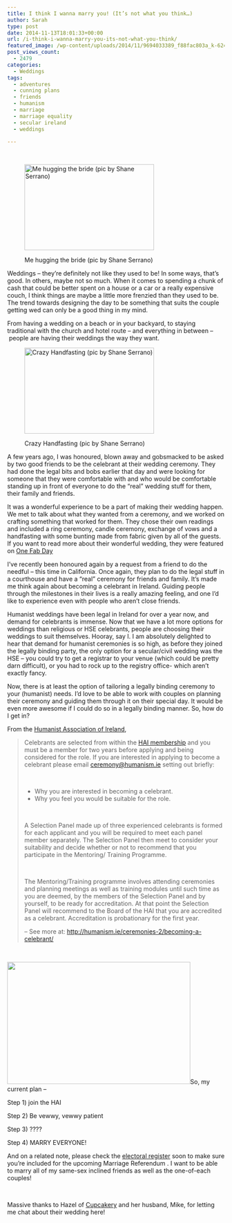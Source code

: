 ```yaml
---
title: I think I wanna marry you! (It’s not what you think…)
author: Sarah
type: post
date: 2014-11-13T18:01:33+00:00
url: /i-think-i-wanna-marry-you-its-not-what-you-think/
featured_image: /wp-content/uploads/2014/11/9694033389_f88fac803a_k-624x415.jpg
post_views_count:
  - 2479
categories:
  - Weddings
tags:
  - adventures
  - cunning plans
  - friends
  - humanism
  - marriage
  - marriage equality
  - secular ireland
  - weddings

---
```

&nbsp;<figure id="attachment_1859" aria-describedby="caption-attachment-1859" style="width: 300px" class="wp-caption alignright">

[<img class="size-medium wp-image-1859" src="http://niria.in/wp-content/uploads/2014/11/DSC_0043-1-300x199.jpg" alt="Me hugging the bride (pic by Shane Serrano)" width="300" height="199" srcset="http://niria.in/wp-content/uploads/2014/11/DSC_0043-1-300x199.jpg 300w, http://niria.in/wp-content/uploads/2014/11/DSC_0043-1-1024x680.jpg 1024w, http://niria.in/wp-content/uploads/2014/11/DSC_0043-1-624x414.jpg 624w" sizes="(max-width: 300px) 100vw, 300px" />][1]<figcaption id="caption-attachment-1859" class="wp-caption-text">Me hugging the bride (pic by Shane Serrano)</figcaption></figure> 

Weddings &#8211; they&#8217;re definitely not like they used to be! In some ways, that&#8217;s good. In others, maybe not so much. When it comes to spending a chunk of cash that could be better spent on a house or a car or a really expensive couch, I think things are maybe a little more frenzied than they used to be. The trend towards designing the day to be something that suits the couple getting wed can only be a good thing in my mind.

From having a wedding on a beach or in your backyard, to staying traditional with the church and hotel route &#8211; and everything in between &#8211; people are having their weddings the way they want.<figure id="attachment_1860" aria-describedby="caption-attachment-1860" style="width: 300px" class="wp-caption alignleft">

[<img class="wp-image-1860 size-medium" src="http://niria.in/wp-content/uploads/2014/11/T3040x2014-00170-300x199.jpg" alt="Crazy Handfasting (pic by Shane Serrano)" width="300" height="199" srcset="http://niria.in/wp-content/uploads/2014/11/T3040x2014-00170-300x199.jpg 300w, http://niria.in/wp-content/uploads/2014/11/T3040x2014-00170-1024x680.jpg 1024w, http://niria.in/wp-content/uploads/2014/11/T3040x2014-00170-624x414.jpg 624w" sizes="(max-width: 300px) 100vw, 300px" />][2]<figcaption id="caption-attachment-1860" class="wp-caption-text">Crazy Handfasting (pic by Shane Serrano)</figcaption></figure> 

A few years ago, I was honoured, blown away and gobsmacked to be asked by two good friends to be the celebrant at their wedding ceremony. They had done the legal bits and bobs earlier that day and were looking for someone that they were comfortable with and who would be comfortable standing up in front of everyone to do the &#8220;real&#8221; wedding stuff for them, their family and friends.

It was a wonderful experience to be a part of making their wedding happen. We met to talk about what they wanted from a ceremony, and we worked on crafting something that worked for them. They chose their own readings and included a ring ceremony, candle ceremony, exchange of vows and a handfasting with some bunting made from fabric given by all of the guests. If you want to read more about their wonderful wedding, they were featured on <a href="http://onefabday.com/diy-rock-n-roll-wedding/" target="_blank">One Fab Day</a>

I&#8217;ve recently been honoured again by a request from a friend to do the needful &#8211; this time in California. Once again, they plan to do the legal stuff in a courthouse and have a &#8220;real&#8221; ceremony for friends and family. It&#8217;s made me think again about becoming a celebrant in Ireland. Guiding people through the milestones in their lives is a really amazing feeling, and one I&#8217;d like to experience even with people who aren&#8217;t close friends.

Humanist weddings have been legal in Ireland for over a year now, and demand for celebrants is immense. Now that we have a lot more options for weddings than religious or HSE celebrants, people are choosing their weddings to suit themselves. Hooray, say I. I am absolutely delighted to hear that demand for humanist ceremonies is so high, as before they joined the legally binding party, the only option for a secular/civil wedding was the HSE &#8211; you could try to get a registrar to your venue (which could be pretty darn difficult), or you had to rock up to the registry office- which aren&#8217;t exactly fancy.

Now, there is at least the option of tailoring a legally binding ceremony to your (humanist) needs. I&#8217;d love to be able to work with couples on planning their ceremony and guiding them through it on their special day. It would be even more awesome if I could do so in a legally binding manner. So, how do I get in?

From the [Humanist Association of Ireland][3],

> Celebrants are selected from within the [HAI membership][4] and you must be a member for two years before applying and being considered for the role. If you are interested in applying to become a celebrant please email <ceremony@humanism.ie> setting out briefly:
> 
> &nbsp;
> 
>   * Why you are interested in becoming a celebrant.
>   * Why you feel you would be suitable for the role.
> 
> &nbsp;
> 
> A Selection Panel made up of three experienced celebrants is formed for each applicant and you will be required to meet each panel member separately. The Selection Panel then meet to consider your suitability and decide whether or not to recommend that you participate in the Mentoring/ Training Programme.
> 
> &nbsp;
> 
> The Mentoring/Training programme involves attending ceremonies and planning meetings as well as training modules until such time as you are deemed, by the members of the Selection Panel and by yourself, to be ready for accreditation. At that point the Selection Panel will recommend to the Board of the HAI that you are accredited as a celebrant. Accreditation is probationary for the first year.
> 
> &#8211; See more at: <http://humanism.ie/ceremonies-2/becoming-a-celebrant/>

&nbsp;

<img class="alignright" src="https://farm8.staticflickr.com/7339/9694033389_204d4c2cef_b.jpg" alt="" width="424" height="283" />So, my current plan &#8211;

Step 1) join the HAI

Step 2) Be vewwy, vewwy patient

Step 3) ????

Step 4) MARRY EVERYONE!

And on a related note, please check the <a href="http://www.checktheregister.ie/" target="_blank">electoral register</a> soon to make sure you&#8217;re included for the upcoming Marriage Referendum . I want to be able to marry all of my same-sex inclined friends as well as the one-of-each couples!

&nbsp;

Massive thanks to Hazel of <a href="http://www.cupcakerys.com/" target="_blank">Cupcakery</a> and her husband, Mike, for letting me chat about their wedding here!

 [1]: http://niria.in/wp-content/uploads/2014/11/DSC_0043-1.jpg
 [2]: http://niria.in/wp-content/uploads/2014/11/T3040x2014-00170.jpg
 [3]: http://humanism.ie/2013/06/legal-humanist-marriages-at-last/
 [4]: http://humanism.ie/getinvolved/membership-page/